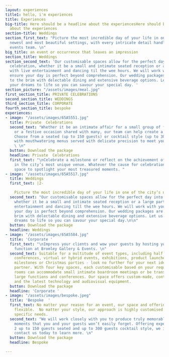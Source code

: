 ```yaml
---
layout: experiences
title1: hello, i'm experiences
title: Experiences
big-title: Here should be a headline about the experiencesHere should be a headline
  about the experiences
section-title: Weddings
section_first_text: "Picture the most incredible day of your life in one of the city’s
  newest and most beautiful settings, with every intricate detail handled by our experienced
  events team. \n"
big_title: an event or occurrence that leaves an impression
section_title: Weddings
section_second_text: 'Our customisable spaces allow for the perfect day into night
  celebration, whether it be a small and intimate seated reception or a large party
  with live entertainment and dancing til the wee hours. We will work with you to
  ensure your day is perfect beyond comprehension. Our wedding packages are filled
  to the brim with delectable dining and extensive beverage options. Let us bring
  your dreams to life so you can savour your special day. '
section_picture: "/assets/images/meal.jpg"
first_section_title: PRIVATE CELEBRATIONS
second_section_title: WEDDINGS
third_section_title: CORPORATE
fourth_section_title: bespoke
experiences:
- image: "/assets/images/65A5551.jpg"
  title: Private  Celebrations
  second_text: "Whether it be an intimate affair for a small group of friends or family
    or a festive occasion shared with many, our team can help create a flawless celebration.
    Choose from a seated (up to 150 guests) or cocktail style (up to 300 guests) event
    with mouthwatering menus served with delicate precision to meet your unique requirements.
    \ \n"
  button: Download the package
  headline: Private  Celebrations
  first_text: "\nCelebrate a milestone or reflect on the achievement of a loved one
    in the city’s most unique venue. Whatever the cause for celebration, we have the
    space to spotlight your most treasured moments. "
- image: "/assets/images/65A5517.jpg"
  title: Weddings
  first_text: |2-

    Picture the most incredible day of your life in one of the city’s newest and most beautiful settings, with every intricate detail handled by our experienced events team.
  second_text: "Our customisable spaces allow for the perfect day into night celebration,
    whether it be a small and intimate seated reception or a large party with live
    entertainment and dancing till the wee hours. We will work with you to ensure
    your day is perfect beyond comprehension. Our wedding packages are filled to the
    brim with delectable dining and extensive beverage options. Let us bring your
    dreams to life so you can savour your special day.\n\n"
  button: Download the package
  headline: Weddings
- image: "/assets/images/65A5584.jpg"
  title: 'Corporate '
  first_text: "\nImpress your clients and wow your guests by hosting your next corporate
    function at Bromley Gallery & Events. \n"
  second_text: Suitable for a multitude of event types, including half, full or multi-day
    conferences, virtual or hybrid events, exhibitions, product launches, company
    milestones or Christmas parties - look no further for your next ideal corporate  venue
    partner. With four key spaces, each customisable based on your requirements, our
    rooms can accommodate small intimate boardroom meetings or be transformed to house
    large functions and conferences. Our space offers custom-made, contemporary furniture
    and the latest technology and audiovisual equipment.
  button: Download the package
  headline: 'Corporate '
- image: "/assets/images/bespoke.jpeg"
  title: 'Bespoke  '
  first_text: No matter your reason for an event, our space and offering are entirely
    flexible.  No matter your style, our approach is highly customised to suit your
    specific needs.
  second_text: "We will work closely with you to produce truly memorable and unique
    moments that you and your guests won’t easily forget. Offering experiences from
    2 up to 150 guests seated and up to 300 guests cocktail style, we invite you to
    contact us today to learn more. \n"
  button: Download the package
  headline: Bespoke

---
```

